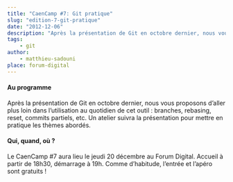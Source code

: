 ```yaml
---
title: "CaenCamp #7: Git pratique"
slug: "edition-7-git-pratique"
date: "2012-12-06"
description: "Après la présentation de Git en octobre dernier, nous vous proposons d’aller plus loin dans l’utilisation au quotidien de cet outil : branches, rebasing, reset, commits partiels, etc."
tags:
    - git
author:
    - matthieu-sadouni
place: forum-digital
---
```


#### Au programme

Après la présentation de Git en octobre dernier, nous vous proposons d’aller plus loin dans
l’utilisation au quotidien de cet outil : branches, rebasing, reset, commits partiels, etc. Un
atelier suivra la présentation pour mettre en pratique les thèmes abordés.

#### Qui, quand, où ?

Le CaenCamp #7 aura lieu le jeudi 20 décembre au Forum Digital. Accueil à partir de 18h30, démarrage
à 19h. Comme d’habitude, l’entrée et l’apéro sont gratuits !
